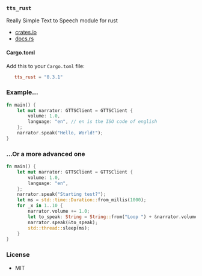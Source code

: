 ### `tts_rust`

Really Simple Text to Speech module for rust

- [crates.io](https://crates.io/crates/tts_rust)
- [docs.rs](https://docs.rs/tts_rust/)

#### Cargo.toml

Add this to your `Cargo.toml` file:

```toml
   tts_rust = "0.3.1"
```

### Example...

```rust
fn main() {
    let mut narrator: GTTSClient = GTTSClient {
        volume: 1.0, 
        language: "en", // en is the ISO code of english
    };
    narrator.speak("Hello, World!");
}
```
### ...Or a more advanced one

```rust
fn main() {
    let mut narrator: GTTSClient = GTTSClient {
        volume: 1.0,
        language: "en",
    };
    narrator.speak("Starting test?");
    let ms = std::time::Duration::from_millis(1000);
    for _x in 1..10 {
        narrator.volume += 1.0;
        let to_speak: String = String::from("Loop ") + &narrator.volume.to_string();
        narrator.speak(&to_speak);
        std::thread::sleep(ms);
    }
}
```

### License

- MIT
